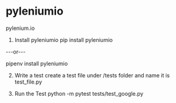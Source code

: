 # pyleniumio
pylenium.io 

1. Install pyleniumio
pip install pyleniumio

---or---

pipenv install pyleniumio


2. Write a test
create a test file under /tests folder and name it is test_file.py


3. Run the Test
python -m pytest tests/test_google.py
